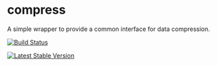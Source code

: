 compress
========

A simple wrapper to provide a common interface for data compression.

[![Build Status](https://travis-ci.org/ebidtech/compress.png?branch=v0.2)](https://travis-ci.org/ebidtech/compress)

[![Latest Stable Version](https://poser.pugx.org/ebidtech/compress/v/stable.png)](https://packagist.org/packages/ebidtech/compress)
